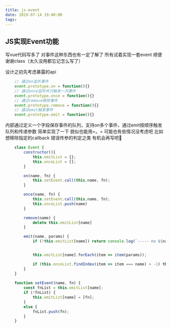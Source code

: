 ```yaml
---
title: js-event
date: 2019-07-14 19:40:00
tags:
---
```

## JS实现Event功能
写vue代码写多了 对事件这种东西也有一定了解了 
所有试着实现一套event 顺便谢谢class（太久没用都忘记怎么写了）

设计之初先考虑暴露的api
```javascript
    // 通过on监听事件
    event.prototype.on = function(){}
    // 通过once监听并只触发一次事件
    event.prototype.once = function(){}
    // 通过remove移除事件
    event.prototype.remove = function(){}
    // 通过emit触发事件
    event.prototype.emit = function(){}
```

内部通过定义一个字段保存事件的队列，支持on多个事件，通过emit按顺序触发队列和传递参数
简单实现了一下 貌似也能用=。= 
可能也有些情况没考虑吧 比如想移除指定的callback 错误传参的判定之类
有机会再写吧😬
```javascript
    class Event {
        constructor(){
            this.emitList = {};
            this.onceList = [];
        }

        on(name, fn) {
            this.setEvent.call(this,name, fn);
        }

        once(name, fn) {
            this.setEvent.call(this,name, fn);
            this.onceList.push(name)
        }

        remove(name) {
            delete this.emitList[name]
        }

        emit(name, params) {
            if (!this.emitList[name]) return console.log(`----- no ${name}-----`);


            this.emitList[name].forEach(item => item(params));

            if (this.onceList.findIndex(item => item === name) > -1) this.remove(name);
        }
    }
    
    function setEvent(name, fn) {
        const fnList = this.emitList[name];
        if (!fnList) {
            this.emitList[name] = [fn];
        }
        else {
            fnList.push(fn);
        }
    }
```